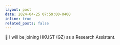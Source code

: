 ```yaml
---
layout: post
date: 2024-04-25 07:59:00-0400
inline: true
related_posts: false
---
```


&#x1F3C3; I will be joining HKUST (GZ) as a Research Assistant.

